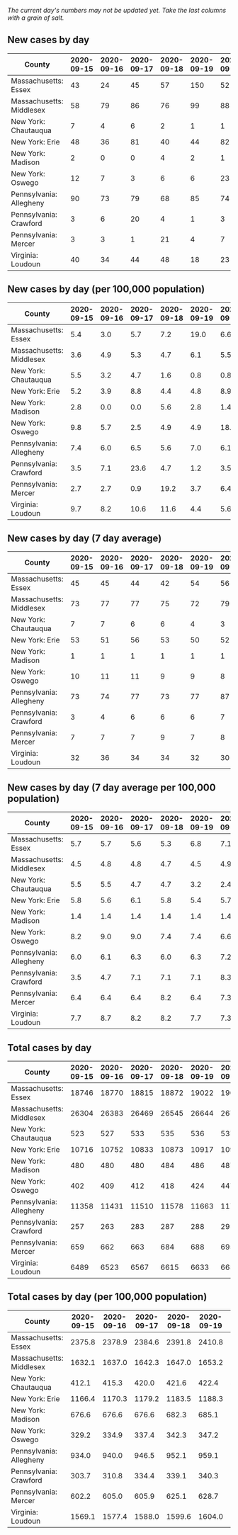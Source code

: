 _The current day's numbers may not be updated yet. Take the last columns with a grain of salt._
## New cases by day

| County | 2020-09-15 | 2020-09-16 | 2020-09-17 | 2020-09-18 | 2020-09-19 | 2020-09-20 | 2020-09-21 |
| --- | --- | --- | --- | --- | --- | --- | --- |
| Massachusetts: Essex | 43 | 24 | 45 | 57 | 150 | 52 |  |
| Massachusetts: Middlesex | 58 | 79 | 86 | 76 | 99 | 88 |  |
| New York: Chautauqua | 7 | 4 | 6 | 2 | 1 | 1 |  |
| New York: Erie | 48 | 36 | 81 | 40 | 44 | 82 |  |
| New York: Madison | 2 | 0 | 0 | 4 | 2 | 1 |  |
| New York: Oswego | 12 | 7 | 3 | 6 | 6 | 23 |  |
| Pennsylvania: Allegheny | 90 | 73 | 79 | 68 | 85 | 74 |  |
| Pennsylvania: Crawford | 3 | 6 | 20 | 4 | 1 | 3 |  |
| Pennsylvania: Mercer | 3 | 3 | 1 | 21 | 4 | 7 |  |
| Virginia: Loudoun | 40 | 34 | 44 | 48 | 18 | 23 |  |

## New cases by day (per 100,000 population)

| County | 2020-09-15 | 2020-09-16 | 2020-09-17 | 2020-09-18 | 2020-09-19 | 2020-09-20 | 2020-09-21 |
| --- | --- | --- | --- | --- | --- | --- | --- |
| Massachusetts: Essex | 5.4 | 3.0 | 5.7 | 7.2 | 19.0 | 6.6 |  |
| Massachusetts: Middlesex | 3.6 | 4.9 | 5.3 | 4.7 | 6.1 | 5.5 |  |
| New York: Chautauqua | 5.5 | 3.2 | 4.7 | 1.6 | 0.8 | 0.8 |  |
| New York: Erie | 5.2 | 3.9 | 8.8 | 4.4 | 4.8 | 8.9 |  |
| New York: Madison | 2.8 | 0.0 | 0.0 | 5.6 | 2.8 | 1.4 |  |
| New York: Oswego | 9.8 | 5.7 | 2.5 | 4.9 | 4.9 | 18.8 |  |
| Pennsylvania: Allegheny | 7.4 | 6.0 | 6.5 | 5.6 | 7.0 | 6.1 |  |
| Pennsylvania: Crawford | 3.5 | 7.1 | 23.6 | 4.7 | 1.2 | 3.5 |  |
| Pennsylvania: Mercer | 2.7 | 2.7 | 0.9 | 19.2 | 3.7 | 6.4 |  |
| Virginia: Loudoun | 9.7 | 8.2 | 10.6 | 11.6 | 4.4 | 5.6 |  |

## New cases by day (7 day average)

| County | 2020-09-15 | 2020-09-16 | 2020-09-17 | 2020-09-18 | 2020-09-19 | 2020-09-20 | 2020-09-21 |
| --- | --- | --- | --- | --- | --- | --- | --- |
| Massachusetts: Essex | 45 | 45 | 44 | 42 | 54 | 56 |  |
| Massachusetts: Middlesex | 73 | 77 | 77 | 75 | 72 | 79 |  |
| New York: Chautauqua | 7 | 7 | 6 | 6 | 4 | 3 |  |
| New York: Erie | 53 | 51 | 56 | 53 | 50 | 52 |  |
| New York: Madison | 1 | 1 | 1 | 1 | 1 | 1 |  |
| New York: Oswego | 10 | 11 | 11 | 9 | 9 | 8 |  |
| Pennsylvania: Allegheny | 73 | 74 | 77 | 73 | 77 | 87 |  |
| Pennsylvania: Crawford | 3 | 4 | 6 | 6 | 6 | 7 |  |
| Pennsylvania: Mercer | 7 | 7 | 7 | 9 | 7 | 8 |  |
| Virginia: Loudoun | 32 | 36 | 34 | 34 | 32 | 30 |  |

## New cases by day (7 day average per 100,000 population)

| County | 2020-09-15 | 2020-09-16 | 2020-09-17 | 2020-09-18 | 2020-09-19 | 2020-09-20 | 2020-09-21 |
| --- | --- | --- | --- | --- | --- | --- | --- |
| Massachusetts: Essex | 5.7 | 5.7 | 5.6 | 5.3 | 6.8 | 7.1 |  |
| Massachusetts: Middlesex | 4.5 | 4.8 | 4.8 | 4.7 | 4.5 | 4.9 |  |
| New York: Chautauqua | 5.5 | 5.5 | 4.7 | 4.7 | 3.2 | 2.4 |  |
| New York: Erie | 5.8 | 5.6 | 6.1 | 5.8 | 5.4 | 5.7 |  |
| New York: Madison | 1.4 | 1.4 | 1.4 | 1.4 | 1.4 | 1.4 |  |
| New York: Oswego | 8.2 | 9.0 | 9.0 | 7.4 | 7.4 | 6.6 |  |
| Pennsylvania: Allegheny | 6.0 | 6.1 | 6.3 | 6.0 | 6.3 | 7.2 |  |
| Pennsylvania: Crawford | 3.5 | 4.7 | 7.1 | 7.1 | 7.1 | 8.3 |  |
| Pennsylvania: Mercer | 6.4 | 6.4 | 6.4 | 8.2 | 6.4 | 7.3 |  |
| Virginia: Loudoun | 7.7 | 8.7 | 8.2 | 8.2 | 7.7 | 7.3 |  |

## Total cases by day

| County | 2020-09-15 | 2020-09-16 | 2020-09-17 | 2020-09-18 | 2020-09-19 | 2020-09-20 | 2020-09-21 |
| --- | --- | --- | --- | --- | --- | --- | --- |
| Massachusetts: Essex | 18746 | 18770 | 18815 | 18872 | 19022 | 19074 |  |
| Massachusetts: Middlesex | 26304 | 26383 | 26469 | 26545 | 26644 | 26732 |  |
| New York: Chautauqua | 523 | 527 | 533 | 535 | 536 | 537 |  |
| New York: Erie | 10716 | 10752 | 10833 | 10873 | 10917 | 10999 |  |
| New York: Madison | 480 | 480 | 480 | 484 | 486 | 487 |  |
| New York: Oswego | 402 | 409 | 412 | 418 | 424 | 447 |  |
| Pennsylvania: Allegheny | 11358 | 11431 | 11510 | 11578 | 11663 | 11737 |  |
| Pennsylvania: Crawford | 257 | 263 | 283 | 287 | 288 | 291 |  |
| Pennsylvania: Mercer | 659 | 662 | 663 | 684 | 688 | 695 |  |
| Virginia: Loudoun | 6489 | 6523 | 6567 | 6615 | 6633 | 6656 |  |

## Total cases by day (per 100,000 population)

| County | 2020-09-15 | 2020-09-16 | 2020-09-17 | 2020-09-18 | 2020-09-19 | 2020-09-20 | 2020-09-21 |
| --- | --- | --- | --- | --- | --- | --- | --- |
| Massachusetts: Essex | 2375.8 | 2378.9 | 2384.6 | 2391.8 | 2410.8 | 2417.4 |  |
| Massachusetts: Middlesex | 1632.1 | 1637.0 | 1642.3 | 1647.0 | 1653.2 | 1658.6 |  |
| New York: Chautauqua | 412.1 | 415.3 | 420.0 | 421.6 | 422.4 | 423.2 |  |
| New York: Erie | 1166.4 | 1170.3 | 1179.2 | 1183.5 | 1188.3 | 1197.2 |  |
| New York: Madison | 676.6 | 676.6 | 676.6 | 682.3 | 685.1 | 686.5 |  |
| New York: Oswego | 329.2 | 334.9 | 337.4 | 342.3 | 347.2 | 366.1 |  |
| Pennsylvania: Allegheny | 934.0 | 940.0 | 946.5 | 952.1 | 959.1 | 965.2 |  |
| Pennsylvania: Crawford | 303.7 | 310.8 | 334.4 | 339.1 | 340.3 | 343.9 |  |
| Pennsylvania: Mercer | 602.2 | 605.0 | 605.9 | 625.1 | 628.7 | 635.1 |  |
| Virginia: Loudoun | 1569.1 | 1577.4 | 1588.0 | 1599.6 | 1604.0 | 1609.5 |  |
